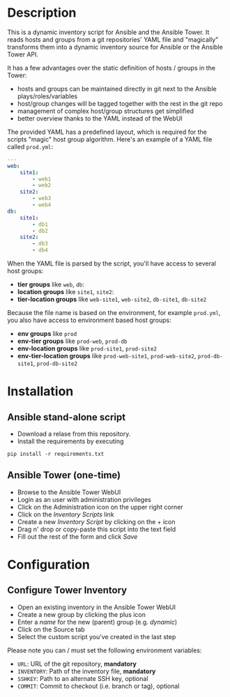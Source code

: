 # Description

This is a dynamic inventory script for Ansible and the Ansible Tower.
It reads hosts and groups from a git repositories' YAML file and "magically" transforms them into a dynamic inventory source for Ansible or the Ansible Tower API.

It has a few advantages over the static definition of hosts / groups in the Tower:

* hosts and groups can be maintained directly in git next to the Ansible plays/roles/variables
* host/group changes will be tagged together with the rest in the git repo
* management of complex host/group structures get simplified
* better overview thanks to the YAML instead of the WebUI

The provided YAML has a predefined layout, which is required for the scripts "magic" host group algorithm. Here's an example of a YAML file called `prod.yml`:

```yml
---
web:
    site1:
        - web1
        - web2
    site2:
        - web3
        - web4
db:
    site1:
        - db1
        - db2
    site2:
        - db3
        - db4
```

When the YAML file is parsed by the script, you'll have access to several host groups:

* __tier groups__ like `web`, `db`:
* __location groups__ like `site1`, `site2`:
* __tier-location groups__ like `web-site1`, `web-site2`, `db-site1`, `db-site2`

Because the file name is based on the environment, for example `prod.yml`, you also have access to environment based host groups:

* __env groups__ like `prod`
* __env-tier groups__ like `prod-web`, `prod-db`
* __env-location groups__ like `prod-site1`, `prod-site2`
* __env-tier-location groups__ like `prod-web-site1`, `prod-web-site2`, `prod-db-site1`, `prod-db-site2`

# Installation

## Ansible stand-alone script

* Download a relase from this repository.
* Install the requirements by executing

```
pip install -r requirements.txt
```

## Ansible Tower (one-time)

* Browse to the Ansible Tower WebUI
* Login as an user with administration privileges
* Click on the Administration icon on the upper right corner
* Click on the _Inventory Scripts_ link
* Create a new _Inventory Script_ by clicking on the + icon
* Drag n' drop or copy-paste this script into the text field
* Fill out the rest of the form and click _Save_

# Configuration

## Configure Tower Inventory

* Open an existing inventory in the Ansible Tower WebUI
* Create a new group by clicking the plus icon
* Enter a _name_ for the new (parent) group (e.g. _dynamic_)
* Click on the Source tab
* Select the custom script you've created in the last step

Please note you can / must set the following environment variables:

* `URL`: URL of the git repository, __mandatory__
* `INVENTORY`: Path of the inventory file, __mandatory__
* `SSHKEY`: Path to an alternate SSH key, optional
* `COMMIT`: Commit to checkout (i.e. branch or tag), optional
